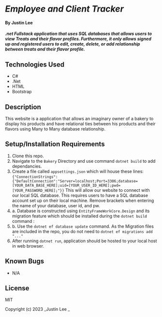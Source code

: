 # _Employee and Client Tracker_

#### By Justin Lee

#### _.net Fullstack application that uses SQL databases that allows users to view Treats and their flavor profiles. Furthermore, it only allows signed up and registered users to edit, create, delete, or add relationship between treats and their flavor profile._
## Technologies Used

* C#
* .Net
* HTML
* Bootstrap

## Description

This website is a application that allows an imaginary owner of a bakery to display his products and have relational ties between his products and their flavors using Many to Many database relationship.


## Setup/Installation Requirements

1. Clone this repo.
2. Navigate to the ``Bakery`` Directory and use command ``dotnet build`` to add dependancies. 
3. Create a file called ``appsettings.json`` which will house these lines: 
``{"ConnectionStrings": {"DefaultConnection":"Server=localhost;Port=3306;database=[YOUR_DATA_BASE_HERE];uid=[YOUR_USER_ID_HERE];pwd=[YOUR_PASSWORD_HERE];"}}`` 
This will allow our website to connect with our local SQL database. This requires users to have a SQL database account set up on their local machine. Remove brackets when entering the name of your database, user id, and pw.
4. a. Database is constructed using ``EntityFrameWorkCore.Design`` and its migration feature which should be installed during the ``dotnet build`` command : 
5. b. Use the ``dotnet ef database update`` command. As the Migration files are included in the repo, you do not need to ``dotnet ef migrations add "..."``
6. After running ``dotnet run``, application should be hosted to your local host in web browser.


## Known Bugs

* N/A

## License

MIT

Copyright (c) 2023 _Justin Lee _
